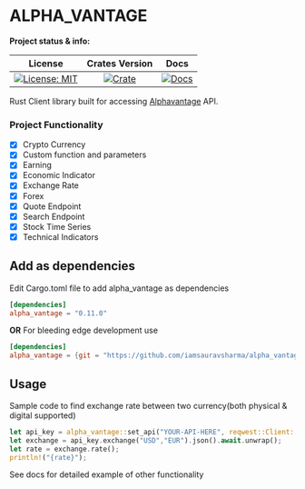 # ALPHA_VANTAGE

**Project status & info:**

|                    License                     |              Crates Version               |                 Docs                 |
| :--------------------------------------------: | :---------------------------------------: | :----------------------------------: |
| [![License: MIT][license_badge]][license_link] | [![Crate][cratesio_badge]][cratesio_link] | [![Docs][docsrs_badge]][docsrs_link] |

Rust Client library built for accessing [Alphavantage][alphavantage_link] API.

### Project Functionality

- [x] Crypto Currency
- [x] Custom function and parameters
- [x] Earning
- [x] Economic Indicator
- [x] Exchange Rate
- [x] Forex
- [x] Quote Endpoint
- [x] Search Endpoint
- [x] Stock Time Series
- [x] Technical Indicators

## Add as dependencies

Edit Cargo.toml file to add alpha_vantage as dependencies

```toml
[dependencies]
alpha_vantage = "0.11.0"
```

**OR**
For bleeding edge development use

```toml
[dependencies]
alpha_vantage = {git = "https://github.com/iamsauravsharma/alpha_vantage"}
```

## Usage

Sample code to find exchange rate between two currency(both physical & digital supported)

```rust
let api_key = alpha_vantage::set_api("YOUR-API-HERE", reqwest::Client::new());
let exchange = api_key.exchange("USD","EUR").json().await.unwrap();
let rate = exchange.rate();
println!("{rate}");
```

See docs for detailed example of other functionality

[license_badge]: https://img.shields.io/github/license/iamsauravsharma/alpha_vantage.svg?style=for-the-badge
[license_link]: LICENSE
[alphavantage_link]: https://www.alphavantage.co
[cratesio_badge]: https://img.shields.io/crates/v/alpha_vantage.svg?style=for-the-badge
[cratesio_link]: https://crates.io/crates/alpha_vantage
[docsrs_badge]: https://img.shields.io/docsrs/alpha_vantage/latest?style=for-the-badge
[docsrs_link]: https://docs.rs/alpha_vantage
